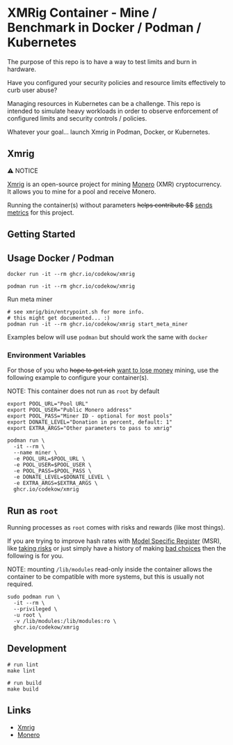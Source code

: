 # XMRig Container - Mine / Benchmark in Docker / Podman / Kubernetes

The purpose of this repo is to have a way to test limits and burn in hardware. 

Have you configured your security policies and resource limits effectively to curb user abuse?

Managing resources in Kubernetes can be a challenge. This repo is intended to simulate heavy workloads in order to observe enforcement of configured limits and security controls / policies.

Whatever your goal... launch Xmrig in Podman, Docker, or Kubernetes.

## Xmrig

:warning: NOTICE

[Xmrig](https://xmrig.com) is an open-source project for mining [Monero](https://www.getmonero.org) (XMR) cryptocurrency. It allows you to mine for a pool and receive Monero.

Running the container(s) without parameters ~~helps contribute $$~~ [sends metrics](https://moneroocean.stream/) for this project.

## Getting Started

## Usage Docker / Podman

```
docker run -it --rm ghcr.io/codekow/xmrig
```

```
podman run -it --rm ghcr.io/codekow/xmrig
```

Run meta miner

```
# see xmrig/bin/entrypoint.sh for more info.
# this might get documented... :)
podman run -it --rm ghcr.io/codekow/xmrig start_meta_miner
```

Examples below will use `podman` but should work the same with `docker`

### Environment Variables

For those of you who ~~hope to get rich~~ [want to lose money](https://whattomine.com/coins/101-xmr-cryptonight?hr=2.0&p=1350.0&fee=1.0&cost=0.18&cost_currency=USD&hcost=0.0&span_br=&span_d=24&commit=Calculate) mining, use the following example to configure your container(s).

NOTE: This container does not run as `root` by default

```
export POOL_URL="Pool URL"
export POOL_USER="Public Monero address"
export POOL_PASS="Miner ID - optional for most pools"
export DONATE_LEVEL="Donation in percent, default: 1"
export EXTRA_ARGS="Other parameters to pass to xmrig"

podman run \
  -it --rm \
  --name miner \
  -e POOL_URL=$POOL_URL \
  -e POOL_USER=$POOL_USER \
  -e POOL_PASS=$POOL_PASS \
  -e DONATE_LEVEL=$DONATE_LEVEL \
  -e EXTRA_ARGS=$EXTRA_ARGS \
  ghcr.io/codekow/xmrig
```

## Run as `root`

Running processes as `root` comes with risks and rewards (like most things).

If you are trying to improve hash rates with [Model Specific Register](https://xmrig.com/docs/miner/randomx-optimization-guide/msr) (MSR), like [taking risks](https://xkcd.com/1252) or just simply have a history of making [bad choices](https://en.wikipedia.org/wiki/Hot_Pockets) then the following is for you.

NOTE: mounting `/lib/modules` read-only inside the container allows the container to be compatible with more systems, but this is usually not required.

```
sudo podman run \
  -it --rm \
  --privileged \
  -u root \
  -v /lib/modules:/lib/modules:ro \
  ghcr.io/codekow/xmrig
```

## Development

```
# run lint
make lint

# run build
make build
```

## Links

- [Xmrig](https://xmrig.com)
- [Monero](https://www.getmonero.org)
<!-- - [Nvidia documentation](https://docs.nvidia.com/datacenter/cloud-native/container-toolkit/latest/)
- [Nvidia - Podman using CDI](https://docs.nvidia.com/datacenter/cloud-native/container-toolkit/latest/cdi-support.html) -->
